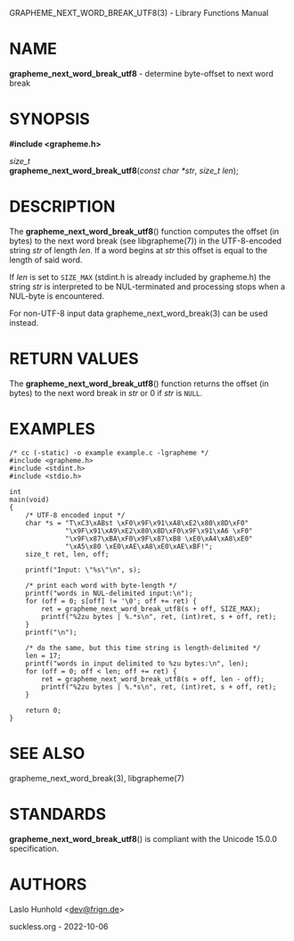 GRAPHEME\_NEXT\_WORD\_BREAK\_UTF8(3) - Library Functions Manual

# NAME

**grapheme\_next\_word\_break\_utf8** - determine byte-offset to next word break

# SYNOPSIS

**#include &lt;grapheme.h>**

*size\_t*  
**grapheme\_next\_word\_break\_utf8**(*const char \*str*, *size\_t len*);

# DESCRIPTION

The
**grapheme\_next\_word\_break\_utf8**()
function computes the offset (in bytes) to the next word
break (see
libgrapheme(7))
in the UTF-8-encoded string
*str*
of length
*len*.
If a word begins at
*str*
this offset is equal to the length of said word.

If
*len*
is set to
`SIZE_MAX`
(stdint.h is already included by grapheme.h) the string
*str*
is interpreted to be NUL-terminated and processing stops when
a NUL-byte is encountered.

For non-UTF-8 input
data
grapheme\_next\_word\_break(3)
can be used instead.

# RETURN VALUES

The
**grapheme\_next\_word\_break\_utf8**()
function returns the offset (in bytes) to the next word
break in
*str*
or 0 if
*str*
is
`NULL`.

# EXAMPLES

	/* cc (-static) -o example example.c -lgrapheme */
	#include <grapheme.h>
	#include <stdint.h>
	#include <stdio.h>
	
	int
	main(void)
	{
		/* UTF-8 encoded input */
		char *s = "T\xC3\xABst \xF0\x9F\x91\xA8\xE2\x80\x8D\xF0"
		          "\x9F\x91\xA9\xE2\x80\x8D\xF0\x9F\x91\xA6 \xF0"
		          "\x9F\x87\xBA\xF0\x9F\x87\xB8 \xE0\xA4\xA8\xE0"
		          "\xA5\x80 \xE0\xAE\xA8\xE0\xAE\xBF!";
		size_t ret, len, off;
	
		printf("Input: \"%s\"\n", s);
	
		/* print each word with byte-length */
		printf("words in NUL-delimited input:\n");
		for (off = 0; s[off] != '\0'; off += ret) {
			ret = grapheme_next_word_break_utf8(s + off, SIZE_MAX);
			printf("%2zu bytes | %.*s\n", ret, (int)ret, s + off, ret);
		}
		printf("\n");
	
		/* do the same, but this time string is length-delimited */
		len = 17;
		printf("words in input delimited to %zu bytes:\n", len);
		for (off = 0; off < len; off += ret) {
			ret = grapheme_next_word_break_utf8(s + off, len - off);
			printf("%2zu bytes | %.*s\n", ret, (int)ret, s + off, ret);
		}
	
		return 0;
	}

# SEE ALSO

grapheme\_next\_word\_break(3),
libgrapheme(7)

# STANDARDS

**grapheme\_next\_word\_break\_utf8**()
is compliant with the Unicode 15.0.0 specification.

# AUTHORS

Laslo Hunhold &lt;[dev@frign.de](mailto:dev@frign.de)&gt;

suckless.org - 2022-10-06
